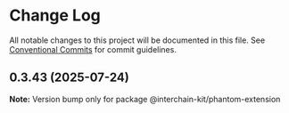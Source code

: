 # Change Log

All notable changes to this project will be documented in this file.
See [Conventional Commits](https://conventionalcommits.org) for commit guidelines.

## 0.3.43 (2025-07-24)

**Note:** Version bump only for package @interchain-kit/phantom-extension
